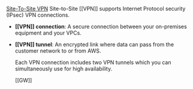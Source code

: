 [Site-To-Site VPN](https://docs.aws.amazon.com/vpn/latest/s2svpn/VPC_VPN.html) Site-to-Site [[VPN]] supports Internet Protocol security (IPsec) VPN connections.
-   **[[VPN]] connection**: A secure connection between your on-premises equipment and your VPCs.
    
-   **[[VPN]] tunnel**: An encrypted link where data can pass from the customer network to or from AWS.
    
    Each VPN connection includes two VPN tunnels which you can simultaneously use for high availability.
    
    [[GW]]
    
